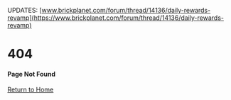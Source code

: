 UPDATES: [www.brickplanet.com/forum/thread/14136/daily-rewards-revamp](https://www.brickplanet.com/forum/thread/14136/daily-rewards-revamp)

  

404
===

#### Page Not Found

[Return to Home](https://www.brickplanet.com/)
